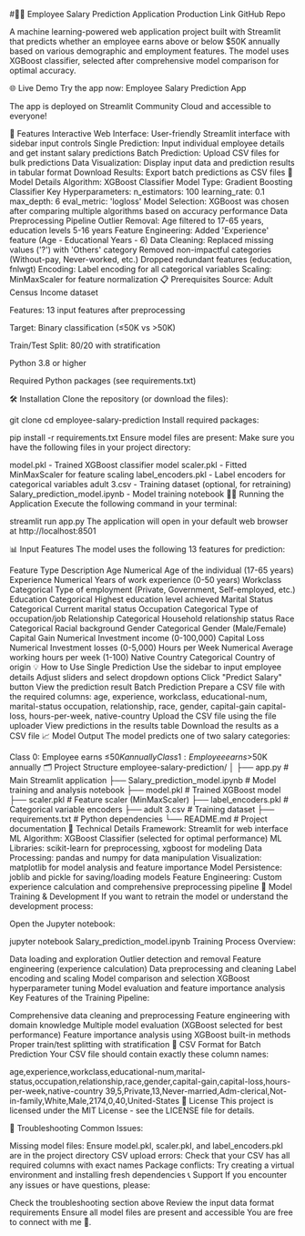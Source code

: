#👨‍💼 Employee Salary Prediction Application
Production Link GitHub Repo

A machine learning-powered web application project built with Streamlit that predicts whether an employee earns above or below $50K annually based on various demographic and employment features. The model uses XGBoost classifier, selected after comprehensive model comparison for optimal accuracy.

🌐 Live Demo
Try the app now: Employee Salary Prediction App

The app is deployed on Streamlit Community Cloud and accessible to everyone!

🚀 Features
Interactive Web Interface: User-friendly Streamlit interface with sidebar input controls
Single Prediction: Input individual employee details and get instant salary predictions
Batch Prediction: Upload CSV files for bulk predictions
Data Visualization: Display input data and prediction results in tabular format
Download Results: Export batch predictions as CSV files
🤖 Model Details
Algorithm: XGBoost Classifier
Model Type: Gradient Boosting Classifier
Key Hyperparameters:
n_estimators: 100
learning_rate: 0.1
max_depth: 6
eval_metric: 'logloss'
Model Selection: XGBoost was chosen after comparing multiple algorithms based on accuracy performance
Data Preprocessing Pipeline
Outlier Removal: Age filtered to 17-65 years, education levels 5-16 years
Feature Engineering: Added 'Experience' feature (Age - Educational Years - 6)
Data Cleaning:
Replaced missing values ('?') with 'Others' category
Removed non-impactful categories (Without-pay, Never-worked, etc.)
Dropped redundant features (education, fnlwgt)
Encoding: Label encoding for all categorical variables
Scaling: MinMaxScaler for feature normalization
📋 Prerequisites
Source: Adult Census Income dataset

Features: 13 input features after preprocessing

Target: Binary classification (≤50K vs >50K)

Train/Test Split: 80/20 with stratification

Python 3.8 or higher

Required Python packages (see requirements.txt)

🛠️ Installation
Clone the repository (or download the files):

git clone <your-repository-url>
cd employee-salary-prediction
Install required packages:

pip install -r requirements.txt
Ensure model files are present: Make sure you have the following files in your project directory:

model.pkl - Trained XGBoost classifier model
scaler.pkl - Fitted MinMaxScaler for feature scaling
label_encoders.pkl - Label encoders for categorical variables
adult 3.csv - Training dataset (optional, for retraining)
Salary_prediction_model.ipynb - Model training notebook
🏃‍♂️ Running the Application
Execute the following command in your terminal:

streamlit run app.py
The application will open in your default web browser at http://localhost:8501

📊 Input Features
The model uses the following 13 features for prediction:

Feature	Type	Description
Age	Numerical	Age of the individual (17-65 years)
Experience	Numerical	Years of work experience (0-50 years)
Workclass	Categorical	Type of employment (Private, Government, Self-employed, etc.)
Education	Categorical	Highest education level achieved
Marital Status	Categorical	Current marital status
Occupation	Categorical	Type of occupation/job
Relationship	Categorical	Household relationship status
Race	Categorical	Racial background
Gender	Categorical	Gender (Male/Female)
Capital Gain	Numerical	Investment income (0-100,000)
Capital Loss	Numerical	Investment losses (0-5,000)
Hours per Week	Numerical	Average working hours per week (1-100)
Native Country	Categorical	Country of origin
💡 How to Use
Single Prediction
Use the sidebar to input employee details
Adjust sliders and select dropdown options
Click "Predict Salary" button
View the prediction result
Batch Prediction
Prepare a CSV file with the required columns:
age, experience, workclass, educational-num, marital-status
occupation, relationship, race, gender, capital-gain
capital-loss, hours-per-week, native-country
Upload the CSV file using the file uploader
View predictions in the results table
Download the results as a CSV file
📈 Model Output
The model predicts one of two salary categories:

Class 0: Employee earns ≤$50K annually
Class 1: Employee earns >$50K annually
🗂️ Project Structure
employee-salary-prediction/
│
├── app.py                          # Main Streamlit application
├── Salary_prediction_model.ipynb   # Model training and analysis notebook
├── model.pkl                       # Trained XGBoost model
├── scaler.pkl                      # Feature scaler (MinMaxScaler)
├── label_encoders.pkl              # Categorical variable encoders
├── adult 3.csv                     # Training dataset
├── requirements.txt                # Python dependencies
└── README.md                       # Project documentation
🔧 Technical Details
Framework: Streamlit for web interface
ML Algorithm: XGBoost Classifier (selected for optimal performance)
ML Libraries: scikit-learn for preprocessing, xgboost for modeling
Data Processing: pandas and numpy for data manipulation
Visualization: matplotlib for model analysis and feature importance
Model Persistence: joblib and pickle for saving/loading models
Feature Engineering: Custom experience calculation and comprehensive preprocessing pipeline
🔬 Model Training & Development
If you want to retrain the model or understand the development process:

Open the Jupyter notebook:

jupyter notebook Salary_prediction_model.ipynb
Training Process Overview:

Data loading and exploration
Outlier detection and removal
Feature engineering (experience calculation)
Data preprocessing and cleaning
Label encoding and scaling
Model comparison and selection
XGBoost hyperparameter tuning
Model evaluation and feature importance analysis
Key Features of the Training Pipeline:

Comprehensive data cleaning and preprocessing
Feature engineering with domain knowledge
Multiple model evaluation (XGBoost selected for best performance)
Feature importance analysis using XGBoost built-in methods
Proper train/test splitting with stratification
📝 CSV Format for Batch Prediction
Your CSV file should contain exactly these column names:

age,experience,workclass,educational-num,marital-status,occupation,relationship,race,gender,capital-gain,capital-loss,hours-per-week,native-country
39,5,Private,13,Never-married,Adm-clerical,Not-in-family,White,Male,2174,0,40,United-States
📄 License
This project is licensed under the MIT License - see the LICENSE file for details.

🚨 Troubleshooting
Common Issues:

Missing model files: Ensure model.pkl, scaler.pkl, and label_encoders.pkl are in the project directory
CSV upload errors: Check that your CSV has all required columns with exact names
Package conflicts: Try creating a virtual environment and installing fresh dependencies
📞 Support
If you encounter any issues or have questions, please:

Check the troubleshooting section above
Review the input data format requirements
Ensure all model files are present and accessible
You are free to connect with me 🙌.
